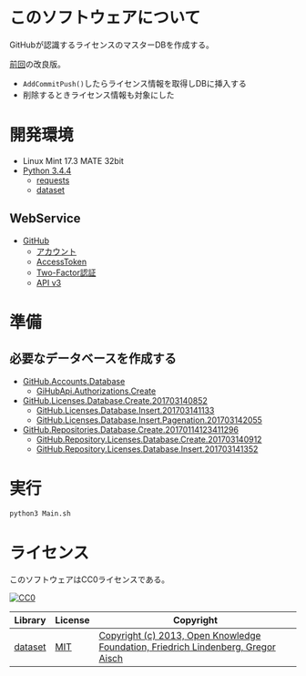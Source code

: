 ﻿# このソフトウェアについて

GitHubが認識するライセンスのマスターDBを作成する。

[前回](https://github.com/ytyaru/GitHub.Upload.ByPython.Refactoring.201703101718)の改良版。

* `AddCommitPush()`したらライセンス情報を取得しDBに挿入する
* 削除するときライセンス情報も対象にした

# 開発環境

* Linux Mint 17.3 MATE 32bit
* [Python 3.4.4](https://www.python.org/downloads/release/python-344/)
    * [requests](http://requests-docs-ja.readthedocs.io/en/latest/)
    * [dataset](https://github.com/pudo/dataset)

## WebService

* [GitHub](https://github.com/)
    * [アカウント](https://github.com/join?source=header-home)
    * [AccessToken](https://github.com/settings/tokens)
    * [Two-Factor認証](https://github.com/settings/two_factor_authentication/intro)
    * [API v3](https://developer.github.com/v3/)

# 準備

## 必要なデータベースを作成する

* [GitHub.Accounts.Database](https://github.com/ytyaru/GitHub.Accounts.Database.20170107081237765)
    * [GiHubApi.Authorizations.Create](https://github.com/ytyaru/GiHubApi.Authorizations.Create.20170113141429500)
* [GitHub.Licenses.Database.Create.201703140852](GitHub.Licenses.Database.Create.201703140852)
    * [GitHub.Licenses.Database.Insert.201703141133](https://github.com/ytyaru/GitHub.Licenses.Database.Insert.201703141133)
    * [GitHub.Licenses.Database.Insert.Pagenation.201703142055](https://github.com/ytyaru/GitHub.Licenses.Database.Insert.Pagenation.201703142055)
* [GitHub.Repositories.Database.Create.20170114123411296](https://github.com/ytyaru/GitHub.Repositories.Database.Create.20170114123411296)
    * [GitHub.Repository.Licenses.Database.Create.201703140912](https://github.com/ytyaru/GitHub.Repository.Licenses.Database.Create.201703140912)
    * [GitHub.Repository.Licenses.Database.Insert.201703141352](https://github.com/ytyaru/GitHub.Repository.Licenses.Database.Insert.201703141352)

# 実行

```sh
python3 Main.sh
```

# ライセンス #

このソフトウェアはCC0ライセンスである。

[![CC0](http://i.creativecommons.org/p/zero/1.0/88x31.png "CC0")](http://creativecommons.org/publicdomain/zero/1.0/deed.ja)

Library|License|Copyright
-------|-------|---------
[dataset](https://dataset.readthedocs.io/en/latest/)|[MIT](https://opensource.org/licenses/MIT)|[Copyright (c) 2013, Open Knowledge Foundation, Friedrich Lindenberg, Gregor Aisch](https://github.com/pudo/dataset/blob/master/LICENSE.txt)

